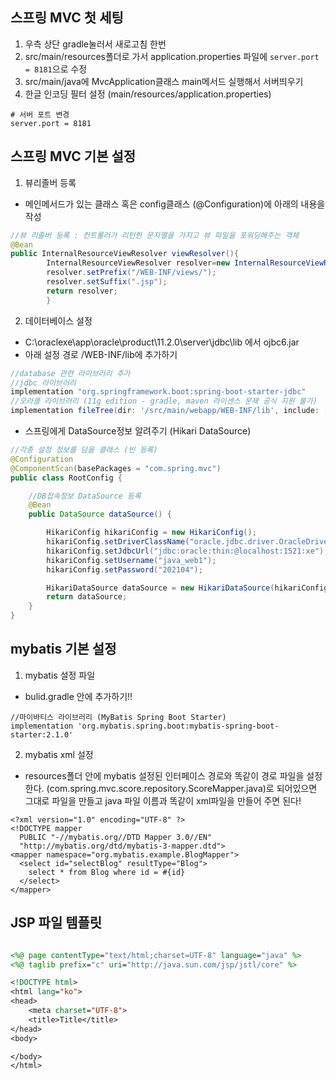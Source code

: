## 스프링 MVC 첫 세팅

1. 우측 상단 gradle눌러서 새로고침 한번
2. src/main/resources폴더로 가서 application.properties 파일에
   `server.port = 8181`으로 수정
3. src/main/java에 MvcApplication클래스 main메서드 실행해서 서버띄우기
4. 한글 인코딩 필터 설정 (main/resources/application.properties)

```
# 서버 포트 변경
server.port = 8181

```

## 스프링 MVC 기본 설정

1. 뷰리졸버 등록

- 메인메서드가 있는 클래스 혹은 config클래스 (@Configuration)에 아래의 내용을 작성

```java
//뷰 리졸버 등록 : 컨트롤러가 리턴한 문자열을 가지고 뷰 파일을 포워딩해주는 객체
@Bean
public InternalResourceViewResolver viewResolver(){
        InternalResourceViewResolver resolver=new InternalResourceViewResolver();
        resolver.setPrefix("/WEB-INF/views/");
        resolver.setSuffix(".jsp");
        return resolver;
        }
```

2. 데이터베이스 설정

- C:\oraclexe\app\oracle\product\11.2.0\server\jdbc\lib 에서 ojbc6.jar
- 아래 설정 경로 /WEB-INF/lib에 추가하기

```groovy
//database 관련 라이브러리 추가
//jdbc 라이브러리
implementation "org.springframework.boot:spring-boot-starter-jdbc"
//오라클 라이브러리 (11g edition - gradle, maven 라이센스 문제 공식 지원 불가)
implementation fileTree(dir: '/src/main/webapp/WEB-INF/lib', include: ['*.jar'])
```

- 스프링에게 DataSource정보 알려주기 (Hikari DataSource)

```java
//각종 설정 정보를 담을 클래스 (빈 등록)
@Configuration
@ComponentScan(basePackages = "com.spring.mvc")
public class RootConfig {

    //DB접속정보 DataSource 등록
    @Bean
    public DataSource dataSource() {

        HikariConfig hikariConfig = new HikariConfig();
        hikariConfig.setDriverClassName("oracle.jdbc.driver.OracleDriver");
        hikariConfig.setJdbcUrl("jdbc:oracle:thin:@localhost:1521:xe");
        hikariConfig.setUsername("java_web1");
        hikariConfig.setPassword("202104");

        HikariDataSource dataSource = new HikariDataSource(hikariConfig);
        return dataSource;
    }
}
```
## mybatis 기본 설정

1. mybatis 설정 파일
- bulid.gradle 안에 추가하기!!

```
//마이바티스 라이브러리 (MyBatis Spring Boot Starter)
implementation 'org.mybatis.spring.boot:mybatis-spring-boot-starter:2.1.0'
```

2. mybatis xml 설정
- resources폴더 안에 mybatis 설정된 인터페이스 경로와 똑같이 경로 파일을 설정한다.
  (com.spring.mvc.score.repository.ScoreMapper.java)로 되어있으면 그대로 파일을 만들고 java 파일 이름과 똑같이  xml파일을 만들어 주면 된다!
```
<?xml version="1.0" encoding="UTF-8" ?>
<!DOCTYPE mapper
  PUBLIC "-//mybatis.org//DTD Mapper 3.0//EN"
  "http://mybatis.org/dtd/mybatis-3-mapper.dtd">
<mapper namespace="org.mybatis.example.BlogMapper">
  <select id="selectBlog" resultType="Blog">
    select * from Blog where id = #{id}
  </select>
</mapper>
```



## JSP 파일 템플릿
```jsp

<%@ page contentType="text/html;charset=UTF-8" language="java" %>
<%@ taglib prefix="c" uri="http://java.sun.com/jsp/jstl/core" %>

<!DOCTYPE html>
<html lang="ko">
<head>
    <meta charset="UTF-8">
    <title>Title</title>
</head>
<body>

</body>
</html>
```